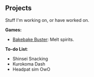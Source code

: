 ## Projects

Stuff I'm working on, or have worked on.

<b>Games:</b>
- <a href="bakebakebuster.html">Bakebake Buster</a>: Melt spirits.

<b>To-do List</b>:
- Shinsei Snacking
- Kurokoma Dash
- Headpat sim OwO
